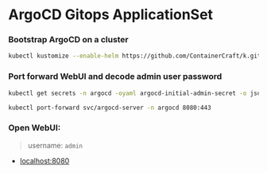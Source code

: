 # ArgoCD Gitops ApplicationSet

### Bootstrap ArgoCD on a cluster
```bash
kubectl kustomize --enable-helm https://github.com/ContainerCraft/k.git/ops/argocd | kubectl apply -f -
```

### Port forward WebUI and decode admin user password
```bash
kubectl get secrets -n argocd -oyaml argocd-initial-admin-secret -o jsonpath='{.data.password}' | base64 -d ; echo
```
```bash
kubectl port-forward svc/argocd-server -n argocd 8080:443
```

### Open WebUI: 

> username: `admin`

- [localhost:8080](https://localhost:8080)

